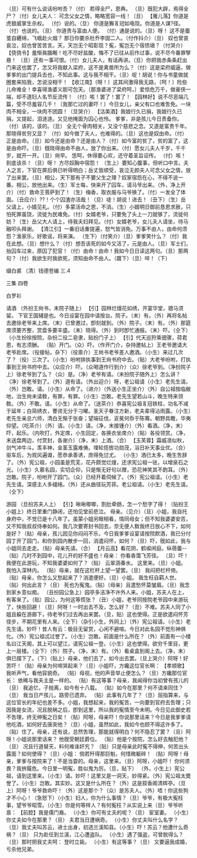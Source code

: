 <!-- { "loadSidebar": true } -->
（旦）可有什么说话吩咐吾？（付）
若得全尸，恩典。
（旦）旣犯大辟，焉得全尸？（付）女儿夫人：
可念父女之情，略略宽容一线！（旦）
【雁儿落】你道是虎狼威掌生杀权。
（付）说的。（旦）
你道是獬豸冠如电现。你道是人谋?径。
（付）也说的。（旦）
你道贵与富由人便。
（付）通是说的。（旦）呀！
这不是蚕茧自纒绵，飞蛾赴火烟？
那日你要杀杜乔李固二人。（付作抖介）（旦）
奴也曾哀哀泣，奴也曾苦苦言。天，天岂无个昭彰现？寃，寃岂无个宿债塡？（付哭介）
【侥侥令】羞惭眞腼觍！吃不尽好盐酸，悔不了已往从前作过事，说不尽今番罪孼悬！
（旦）还有一事可恨。（付）女儿夫人，有话再讲。（旦）你把我赤条条赶出门来这也罢了，怎又将我献入梁府，这不是禽兽所为么？（付）这是梁府威逼，做爹爹的出门提兵去也，不知此事。这与我不相干。（旦）哫！胡说！你与书童做就圈套来陷我，怎说没相干！
【收江南】〔呀！〕这其间激得我无路，〔呵！〕险些儿命难全！幸喜得渔婆义胆可包天。〔那渔婆进了梁府呵，〕爱惊危万千，做豪侠一端，却不道妇人名节反流传！
（付）咳！罢了！罢了！
【园林好】说不尽恶端几篇，受不尽羞容几千！〔我那亡过的妻吓！〕今日女儿，亲父有口也难吿免。一块肉不相全，一块肉不团圆！（旦哭介）
【沽美酒】我娘行久已捐，我娘行久已捐，又提起，泪涟涟。又见他掩面为囚心也怜。
爹爹，非是孩儿今日责备你。（付）该的，该的。（旦）
全无个骨肉相关，又没个慈悲之念。又道是富贵千年。那晓得贫穷又显？
（付）如今做了夫人，也难得的。（旦）这也是奴由命。（付）正是由命。（旦）如今还是由命？还是由人？（付）如今富的贫了，贫的富了，这是由命吓。（旦）旣晓得由命不由人，放了你出来。（付）愿女儿夫人千岁，千千岁，就开一开。（旦）尙早。
恁呵，休得要心欢，还守着圣旨诏传。
（付）咳！到底该杀！（旦）呀！
方尽奴胸中宿怨！
（生上）要知心腹事，但听口中言。夫人之言，下官在屏后俱已听得明白；岳丈皆顺受，哀泣无颜夫人可念父女之情，放了出来罢。（旦）相公，天下那有子不要父生之理？奴家宿怨在心，不得不说一番。相公，放他出来。（生）军士每，快来开了囚车，请马爷出来。（外，净上开介）（付）救命王菩萨到了！（生）梅香，取衣服与马爷换了。（付）一发全了体面。（丑应介）??！个个囚渣亦活哉！（旦）唗！胡说！进去！（丑下）（生）岳父请上，小婿见礼。（付）多蒙活命之恩，不消。（生）小婿明日御前恳恩求赦，只怕死罪虽饶，流徙为民难免。（付）女婿老爷，只要免了头上一刀就够了，流徙何妨？（生）岳父大人请上，待我夫妇拜见。（付）女婿老爷，女儿夫人请坐，待马融叩头拜谢。
【清江引】一番旧话重提遍，怒气皆消免。万事不由人，由命何须怨？渔家乐，好歌谣，将来演。
（生下）（付笑介）（旦）爹爹笑什么？（付）我在此想。（旦）想什么？（付）想吾该死的如今又活了，元是由人。（旦）军士们，抬囚车过来，原囚了犯官！（付）由命！由命！我如今日日读这两句。（旦）那两句？（付）我欲生时我欲死，须知由命不由人。（踱下）（旦）啐！（下）

缀白裘 〔清〕钱德苍编 三.4

三集 
四卷
 
白罗衫
 
请酒
（外扮王尙书，末院子随上）
【引】园林烂熳花如绣，开宴华堂，骢马须留。
下官王国辅是也。今日设宴在园中请按台。院子。（末）有。（外）再将名帖去邀徐老爷来上席。（末）已曾邀过，卽刻就到。（外）院子。（末）有。（外）那筵席须要齐整，赏盘多要丰盛。（末）晓得。（外）到时卽忙通报。（末）吓。（仝下）（小生扮徐按院，杂扮二役二皂隶，贴扮门子上）
【引】代天巡狩乘骢骤，荷君恩，有志须酬。
（贴）开门。（众）吓。（作开门介，杂持邀帖上）王老爷邀请大老爷赴席。（役接帖，杂下）（役禀介）王尙书老爷差人邀酒。（小生）来过几次了？（役）三次了。（小生）吩咐排执事到王尙书府中去。（贴）大老爷吩咐，打执事到王尙书府中去。（众应介）吓。（众喝道作行到介）（众）徐老爷到。（净扮院子上）徐老爷到了么？（众）是。（净）老爷有请。（末扮院子随外上）怎么讲？（净）徐老爷到了。（外）道有请。（外出迎介）呀，老公祖请（小生）老先生请。（外）岂敢。请。（小生）从命了。（进介）（外送小生正坐介）（外）自公祖按临敝地，治生尙未请敎，有罪，有罪。（小生）岂敢。老先生望若山斗，晚生特来领敎。（外）不敢。请。（小生）从命了。（送茶介）恭喜宪公祖豸冠铁柱，功名不减于延年；白简绣衣，謇谔无分于刁曜。圣天子眷注方新，老夫辈得沾雨露。（小生）老先生亲总六师，清白无惭于张奋；望端征伐，衮冕何忝于陈骞。朝野具瞻，华夷仰望。（吃茶介）（外）请。（小生）请。（净，末接锺介）（外）看酒。（净，末）吓，起乐。（内吹打，外定席，小生回定，各换衣坐席介）（贴）各役领赏。（净，末送盘两边，付赏封，各谢介）（净，末）上酒。（合）
【玉芙蓉】霜威凛似秋，剑气冲牛斗。羡丰神，金茎玉露难俦。埋轮揽辔功勋茂，浴日补天事业优。（合）驱车后，为观风遍诹，愿恭承善诱，庶得免愆尤。
（小生）酒已太多，晚生吿辞了。（外）宪公祖，小园虽是荒芜，花卉颇觉烂熳，还求宪公祖一驻，以增泉石之光。（小生）久慕名园，实切企仰，只是惭无好句以赠，恐花神笑其不韵耳。（外）岂敢。院子，吩咐开了园门。（众）已经开着伺候了。（外）宪公祖请。（小生）老先生请。深感主人多缱绻。（外）还从曲径玩芳菲。老公祖请。（小生）老先生请。（仝下）
 
游园
（旦扮苏夫人上）
【引】啾啾唧唧，割肚牵肠，怎一个愁字了得！（贴扮王小姐上）终日里重门静闭，还怕见堂前悲泣。
母亲。（见介）（旦）小姐，我自托身府中，不觉已是十八年了。虽蒙小姐另眼相看，情同母女；但不知我婆婆安否，又不知我叔叔侍奉如何。我几次要寄封书回去，奈无便人敎我终日放心不下，如何是好？（贴）母亲，孩儿因见你闷闷不乐，今日我爹爹设宴请按院飮酒，我已分付园丁开了园门，和你到园内散步一回，消遣闷怀，如何？（旦）吓，旣如此，我与小姐同去走走。（贴）母亲先请。（合）
【月云高】看花阴，鹤唳闲庭。纵蓓蕾--
（贴）几时不到园中，花儿开的好不盛也！母亲：
你看香霭飞芳径。
（旦）吓！我便在此游玩，不知我婆婆如何了？（贴）
云翠涵春水。
这里来。（旦）小姐。
我怕入深林内。
（贴）母亲，就在这栏杆上望一望罢。（旦）
我闷把栏杆倚。
（贴）母亲，你怎么又愁起来了？消遣便好。（旦）小姐。
我生枉自羁人世。
（贴）何出此言？（旦）
死也为寃鬼。（贴）〔母亲〕且遣愁怀莫皱眉。（旦）我念到家乡意似痴。
（丑扮园公急上）园亭多洁净不许外人来。小姐，苏夫人在上，有客来了。（贴）园公，为何这等慌张？（丑）小姐，老爷同按院老爷园中来游玩了，快些回避！（旦）阿呀！一时出去不及，怎么好？（丑）不难。苏夫人同了小姐且躱在游廊下，待老爷们过去再出来罢。（旦，贴）这也使得。正是欲遣闷怀芳径步，不期花里有人来。（仝下）（杂引小生，外同上）（外）宪公祖请。（小生）老先生请。妙吓！昔人有云：极目无留赏，心闲不避喧。今日对此名园不觉形神俱化。（外）宪公祖忒过誉了。（小生）岂敢。前面是什么所在？（外）前面有一小楼名曰江天阁，其上可以望江，请宪公祖一登。（小生）这也使得。欲穷千里目，更上一层楼。（仝下）（外）院子。（净，末）有。（外）看桌盒到阁上去。（净，末）俱已摆下了。（下）（贴上）母亲，他们去了，如今出去罢。（旦上哭介）阿呀！好苦吓！（贴）母亲为何啼哭起来？（旦）小姐吓，方纔这位官长啊：
【孝顺歌】我听声气，看他容貌奇。
（贴）母视，他的声音举止便怎么？（旦）方纔那位官长：
依稀与我夫主是一样的。
（贴）有这等事？母亲，我闻得你当初曾有孩儿的（旦）
我追忆，子抛离，如今有十八载。
（贴）如今在那里？何不请来同住？（旦）
我当日产孩儿，路旁已遗弃。
（贴）此事有几年了？（旦）屈指算来，与这位官长的年纪也差不多。小姐，我想起来，我的寃苦，一向要到官府去吿理；只因我是女流，况且脱祸之后，卽到这里，所以我的寃情至今未明。今日见此御史若不吿理，终无伸寃之日矣！（贴）阿呀，母亲吓！你说那里话来？今日是我爹爹请他吃酒，如何好去唐突他？（旦）小姐，虽然如此，我如今也顾不得这许多了。（贴）住了。母亲，还有说，总然吿理，那能就得明白？何不隐忍了罢？（旦）阿呀！小姐说那里话来？
他旣受朝廷爵位。
（贴）他是个按院，怎么好去触犯他？（旦）
况且行道替天，料何难诛奸宄？
（贴）只是母亲此时寃不得伸，何苦出头露面？如何使得？（旦）小姐：
倘若歼得那巨魁，何惜微躯碎！
（贴）阿呀！母亲，爹爹与按院来了！不是当耍的。母亲，这里来。（旦）阿呀，小姐吓！
你何须畏？我拚履危。今日里一明寃，胜似鬼为厉。（旦，贴下）
（外，小生上）宪公祖，请到这里来。（小生）请。妙吓！这里又是一洞天，妙得紧。（外）宪公祖太奬誉了。（小生）岂敢。其实妙。这又是什么所在？（外）这是叙香阁清辉亭。（旦上）阿呀！爷爷救命吓！（外）这是那个？（众）是苏夫人。（外）唔！你这些狗才不小心！（急怒下）（小生）妇人，你为什么事情？（旦）爷爷，有极大寃枉事，望爷爷昭雪。（小生）你是何等样人？有何寃枉？从实说上来（旦）爷爷听禀：
【前腔】我是儒门裔。
（小生）你可有丈夫的呢？（旦）
宦室妻。
（小生）你丈夫如今在那里？（旦）
夫君当日遭祸奇。
（小生）你丈夫叫什么名字？（旦）我丈夫叫苏云，进士出身，初选兰溪知县。（小生）吓！苏云？他遭什么奇祸？（旦）
只为赴任到兰溪，江心遭盗队。
（小生）遇了强盗，可曾脱得么？（旦）那时把我丈夫呵：
登时立毙。
（小生）有这等事？（旦）
又要逼我成婚，亏杀他兄弟。
